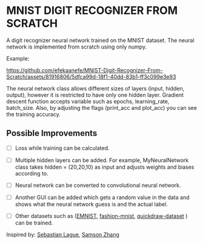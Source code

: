 # MNIST DIGIT RECOGNIZER FROM SCRATCH

A digit recognizer neural network trained on the MNIST dataset. The neural network is implemented from scratch using only numpy.

Example:

https://github.com/efekaanefe/MNIST-Digit-Recognizer-From-Scratch/assets/81916806/5dfca99d-18f1-40dd-83b1-ff3c099e3e93

The neural network class allows different sizes of layers (input, hidden, output), however it is restricted to have only one hidden layer.
Gradient descent function accepts variable such as epochs, learning_rate,  batch_size. 
Also, by adjusting the flags (print_acc and plot_acc) you can see the training accuracy. 

## Possible Improvements
- [ ] Loss while training can be calculated.
- [ ] Multiple hidden layers can be added. For example, MyNeuralNetwork class takes hidden = (20,20,10) as input and adjusts weights and biases according to.
- [ ] Neural network can be converted to convolutional neural network.
- [ ] Another GUI can be added which gets a random value in the data and shows what the neural network guess is and the actual label.
- [ ] Other datasets such as ([EMNIST](https://github.com/hosford42/EMNIST), [fashion-mnist](https://github.com/zalandoresearch/fashion-mnist), [
quickdraw-dataset](https://github.com/googlecreativelab/quickdraw-dataset) ) can be trained.


Inspired by:
[Sebastian Lague](https://youtu.be/w8yWXqWQYmU), [Samson Zhang](https://youtu.be/hfMk-kjRv4c)

